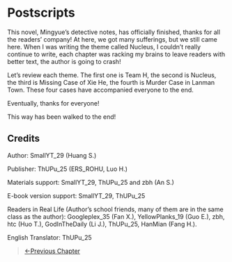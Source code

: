 # Postscripts
This novel, Mingyue’s detective notes, has officially finished, thanks for all the readers’ company! At here, we got many sufferings, but we still came here. When I was writing the theme called Nucleus, I couldn’t really continue to write, each chapter was racking my brains to leave readers with better text, the author is going to crash!

Let’s review each theme. The first one is Team H, the second is Nucleus, the third is Missing Case of Xie He, the fourth is Murder Case in Lanman Town. These four cases have accompanied everyone to the end.

Eventually, thanks for everyone!

This way has been walked to the end!

## Credits

Author: SmallYT_29 (Huang S.)

Publisher: ThUPu_25 (ERS_ROHU, Luo H.)

Materials support: SmallYT_29, ThUPu_25 and zbh (An S.)

E-book version support: SmallYT_29, ThUPu_25

Readers in Real Life (Author’s school friends, many of them are in the same class as the author): Googleplex_35 (Fan X.), YellowPlanks_19 (Guo E.), zbh, htc (Huo T.), GodInTheDaily (Li J.), ThUPu_25, HanMian (Fang H.).

English Translator: ThUPu_25

> [←Previous Chapter](/detective/part4/chapter4.md)
